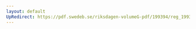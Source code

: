 ```yaml
---
layout: default
UpRedirect: https://pdf.swedeb.se/riksdagen-volumeG-pdf/199394/reg_199394/reg_199394_0457.pdf
---
```

